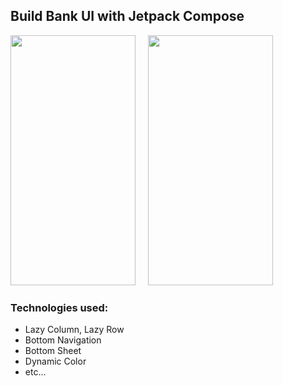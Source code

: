 ## Build Bank UI with Jetpack Compose
<img src="https://github.com/HienDao14/ComposeUI/assets/145284233/822f9a4b-e2e2-4220-97cd-ecd138f915e8" width="200" height="400"/>
&nbsp;&nbsp;&nbsp;
<img src="https://github.com/HienDao14/ComposeUI/assets/145284233/205b65ad-c3ba-44a7-baac-e978a1458afb" width="200" height="400"/>

### Technologies used:
- Lazy Column, Lazy Row
- Bottom Navigation
- Bottom Sheet
- Dynamic Color
- etc...

